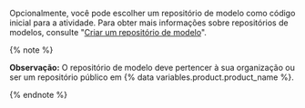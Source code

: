 Opcionalmente, você pode escolher um repositório de modelo como código inicial para a atividade. Para obter mais informações sobre repositórios de modelos, consulte "[Criar um repositório de modelo](/github/creating-cloning-and-archiving-repositories/creating-a-template-repository)".

{% note %}

**Observação:** O repositório de modelo deve pertencer à sua organização ou ser um repositório público em {% data variables.product.product_name %}.

{% endnote %}
